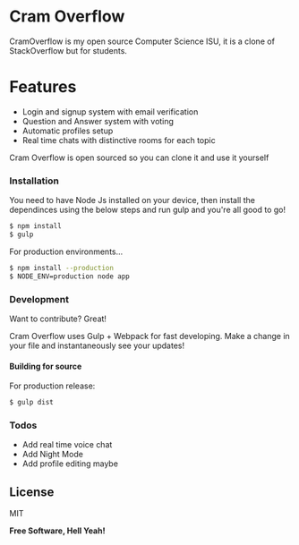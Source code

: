 # Cram Overflow



CramOverflow is my open source Computer Science ISU, it is a clone of StackOverflow but for students.

# Features

  - Login and signup system with email verification
  - Question and Answer system with voting
  - Automatic profiles setup
  - Real time chats with distinctive rooms for each topic



Cram Overflow is open sourced so you can clone it and use it yourself

### Installation

You need to have Node Js installed on your device, then install the dependinces using the below steps and run gulp and you're all good to go!


```sh
$ npm install
$ gulp
```

For production environments...

```sh
$ npm install --production
$ NODE_ENV=production node app
```



### Development

Want to contribute? Great!

Cram Overflow uses Gulp + Webpack for fast developing.
Make a change in your file and instantaneously see your updates!

#### Building for source
For production release:
```sh
$ gulp dist
```



### Todos

 - Add real time voice chat
 - Add Night Mode
 - Add profile editing maybe

License
----

MIT


**Free Software, Hell Yeah!**

[//]: # (These are reference links used in the body of this note and get stripped out when the markdown processor does its job. There is no need to format nicely because it shouldn't be seen. Thanks SO - http://stackoverflow.com/questions/4823468/store-comments-in-markdown-syntax)


   [git-repo-url]: <https://github.com/joemccann/dillinger.git>
   [node.js]: <http://nodejs.org>
   [Twitter Bootstrap]: <http://twitter.github.com/bootstrap/>
   [jQuery]: <http://jquery.com>
   [@tjholowaychuk]: <http://twitter.com/tjholowaychuk>
   [express]: <http://expressjs.com>
   [Gulp]: <http://gulpjs.com>
